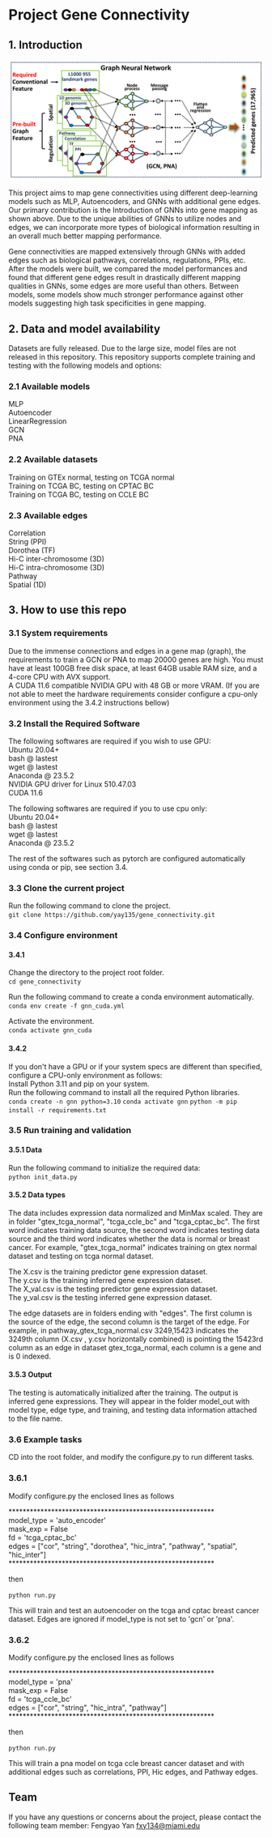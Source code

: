 # Project Gene Connectivity
## 1. Introduction

![alt text](https://github.com/yay135/gene_connectivity/blob/master/arch_gene_connectivity.png?raw=true)

This project aims to map gene connectivities using different deep-learning models such as MLP, Autoencoders, and GNNs with additional gene edges. Our primary contribution is the Introduction of GNNs into gene mapping as shown above. Due to the unique abilities of GNNs to utilize nodes and edges, we can incorporate more types of biological information resulting in an overall much better mapping performance.  

Gene connectivities are mapped extensively through GNNs with added edges such as biological pathways, correlations, regulations, PPIs, etc. After the models were built, we compared the model performances and found that different gene edges result in drastically different mapping qualities in GNNs, some edges are more useful than others. Between models, some models show much stronger performance against other models suggesting high task specificities in gene mapping.

## 2. Data and model availability
Datasets are fully released. Due to the large size, model files are not released in this repository. This repository supports complete training and testing with the following models and options:  
### 2.1 Available models
MLP  
Autoencoder  
LinearRegression  
GCN  
PNA
### 2.2 Available datasets
Training on GTEx normal, testing on TCGA normal    
Training on TCGA BC, testing on CPTAC BC  
Training on TCGA BC, testing on CCLE BC  
### 2.3 Available edges 
Correlation  
String (PPI)  
Dorothea (TF)  
Hi-C inter-chromosome (3D)  
Hi-C intra-chromosome (3D)  
Pathway  
Spatial (1D)   
## 3. How to use this repo
### 3.1 System requirements
Due to the immense connections and edges in a gene map (graph), the requirements to train a GCN or PNA to map 20000 genes are high.
You must have at least 100GB free disk space, at least 64GB usable RAM size, and a 4-core CPU with AVX support.  
A CUDA 11.6 compatible NVIDIA GPU with 48 GB or more VRAM. (If you are not able to meet the hardware requirements consider configure a cpu-only environment using the 3.4.2 instructions bellow)  


### 3.2 Install the Required Software
The following softwares are required if you wish to use GPU:  
Ubuntu 20.04+  
bash @ lastest   
wget @ lastest  
Anaconda @ 23.5.2  
NVIDIA GPU driver for Linux 510.47.03  
CUDA 11.6  

The following softwares are required if you to use cpu only:  
Ubuntu 20.04+  
bash @ lastest   
wget @ lastest  
Anaconda @ 23.5.2  

The rest of the softwares such as pytorch are configured automatically using conda or pip, see section 3.4.

### 3.3 Clone the current project
Run the following command to clone the project.  
``git clone https://github.com/yay135/gene_connectivity.git``  
### 3.4 Configure environment
#### 3.4.1 
Change the directory to the project root folder.  
``cd gene_connectivity``  

Run the following command to create a conda environment automatically.  
``conda env create -f gnn_cuda.yml``  

Activate the environment.  
``conda activate gnn_cuda``   
#### 3.4.2
If you don't have a GPU or if your system specs are different than specified, configure a CPU-only environment as follows:  
Install Python 3.11 and pip on your system.  
Run the following command to install all the required Python libraries.  
``conda create -n gnn python=3.10``
``conda activate gnn``
``python -m pip install -r requirements.txt``  

### 3.5 Run training and validation
#### 3.5.1 Data 
Run the following command to initialize the required data:  
``python init_data.py``

#### 3.5.2 Data types
The data includes expression data normalized and MinMax scaled. They are in folder "gtex_tcga_normal", "tcga_ccle_bc" and "tcga_cptac_bc". The first word indicates training data source, the second word indicates testing data source and the third word indicates whether the data is normal or breast cancer. For example, "gtex_tcga_normal" indicates training on gtex normal dataset and testing on tcga normal dataset.  

The X.csv is the training predictor gene expression dataset.  
The y.csv is the training inferred gene expression dataset.  
The X_val.csv is the testing predictor gene expression dataset.  
The y_val.csv is the testing inferred gene expression dataset.  

The edge datasets are in folders ending with "edges". The first column is the source of the edge, the second column is the target of the edge. For example, in pathway_gtex_tcga_normal.csv 3249,15423 indicates the 3249th column (X.csv , y.csv horizontally combined) is pointing the 15423rd column as an edge in dataset gtex_tcga_normal, each column is a gene and is 0 indexed.  

#### 3.5.3 Output
The testing is automatically initialized after the training. The output is inferred gene expressions. They will appear in the folder model_out with model type, edge type, and training, and testing data information attached to the file name.

### 3.6 Example tasks
CD into the root folder, and modify the configure.py to run different tasks.
### 3.6.1
Modify configure.py the enclosed lines as follows

\*\*\*\*\*\*\*\*\*\*\*\*\*\*\*\*\*\*\*\*\*\*\*\*\*\*\*\*\*\*\*\*\*\*\*\*\*\*\*\*\*\*\*\*\*\*\*\*\*\*\*\*\*\*\*\*\*\*  
model_type = 'auto_encoder'  
mask_exp = False  
fd = 'tcga_cptac_bc'  
edges = ["cor", "string", "dorothea", "hic_intra", "pathway", "spatial", "hic_inter"]  
\*\*\*\*\*\*\*\*\*\*\*\*\*\*\*\*\*\*\*\*\*\*\*\*\*\*\*\*\*\*\*\*\*\*\*\*\*\*\*\*\*\*\*\*\*\*\*\*\*\*\*\*\*\*\*\*\*\*  

then 

``python run.py``

This will train and test an autoencoder on the tcga and cptac breast cancer dataset. Edges are ignored if model_type is not set to 'gcn' or 'pna'.
### 3.6.2
Modify configure.py the enclosed lines as follows

\*\*\*\*\*\*\*\*\*\*\*\*\*\*\*\*\*\*\*\*\*\*\*\*\*\*\*\*\*\*\*\*\*\*\*\*\*\*\*\*\*\*\*\*\*\*\*\*\*\*\*\*\*\*\*\*\*\*  
model_type = 'pna'  
mask_exp = False  
fd = 'tcga_ccle_bc'  
edges = ["cor", "string", "hic_intra", "pathway"]  
\*\*\*\*\*\*\*\*\*\*\*\*\*\*\*\*\*\*\*\*\*\*\*\*\*\*\*\*\*\*\*\*\*\*\*\*\*\*\*\*\*\*\*\*\*\*\*\*\*\*\*\*\*\*\*\*\*\*  

then 

``python run.py``

This will train a pna model on tcga ccle breast cancer dataset and with additional edges such as correlations, PPI, Hic edges, and Pathway edges.

## Team
If you have any questions or concerns about the project, please contact the following team member:
Fengyao Yan fxy134@miami.edu 
